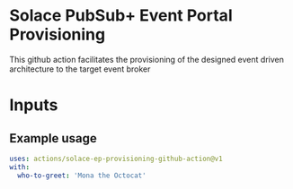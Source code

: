 # Solace PubSub+ Event Portal Provisioning 

This github action facilitates the provisioning of the designed event driven architecture to the target event broker

# Inputs

## Example usage

```yaml
uses: actions/solace-ep-provisioning-github-action@v1
with:
  who-to-greet: 'Mona the Octocat'
```
